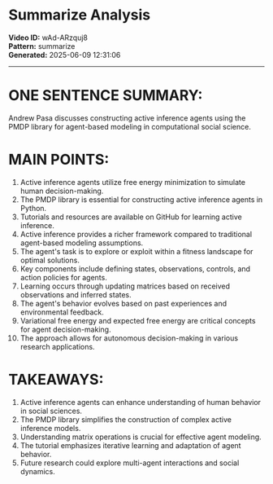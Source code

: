 # Summarize Analysis

**Video ID:** wAd-ARzquj8  
**Pattern:** summarize  
**Generated:** 2025-06-09 12:31:06  

---

# ONE SENTENCE SUMMARY:
Andrew Pasa discusses constructing active inference agents using the PMDP library for agent-based modeling in computational social science.

# MAIN POINTS:
1. Active inference agents utilize free energy minimization to simulate human decision-making.
2. The PMDP library is essential for constructing active inference agents in Python.
3. Tutorials and resources are available on GitHub for learning active inference.
4. Active inference provides a richer framework compared to traditional agent-based modeling assumptions.
5. The agent's task is to explore or exploit within a fitness landscape for optimal solutions.
6. Key components include defining states, observations, controls, and action policies for agents.
7. Learning occurs through updating matrices based on received observations and inferred states.
8. The agent's behavior evolves based on past experiences and environmental feedback.
9. Variational free energy and expected free energy are critical concepts for agent decision-making.
10. The approach allows for autonomous decision-making in various research applications.

# TAKEAWAYS:
1. Active inference agents can enhance understanding of human behavior in social sciences.
2. The PMDP library simplifies the construction of complex active inference models.
3. Understanding matrix operations is crucial for effective agent modeling.
4. The tutorial emphasizes iterative learning and adaptation of agent behavior.
5. Future research could explore multi-agent interactions and social dynamics.